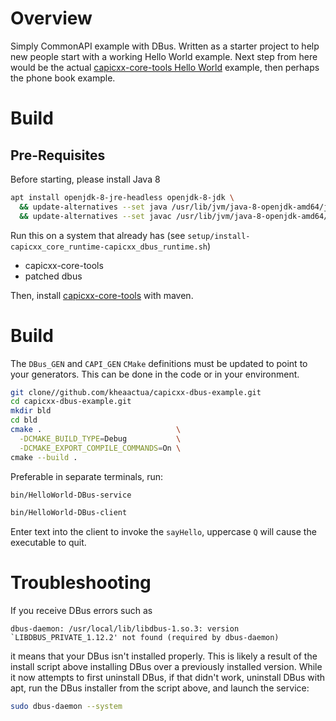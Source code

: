 # Overview

Simply CommonAPI example with DBus.  Written as a starter project to help new people start with a working Hello World example.  Next step from here would be the actual [capicxx-core-tools Hello World](https://github.com/GENIVI/capicxx-core-tools/tree/master/CommonAPI-Examples/E01HelloWorld) example, then perhaps the phone book example.

# Build

## Pre-Requisites

Before starting, please install Java 8
```sh
apt install openjdk-8-jre-headless openjdk-8-jdk \
  && update-alternatives --set java /usr/lib/jvm/java-8-openjdk-amd64/jre/bin/java \
  && update-alternatives --set javac /usr/lib/jvm/java-8-openjdk-amd64/bin/javac
```

Run this on a system that already has (see `setup/install-capicxx_core_runtime-capicxx_dbus_runtime.sh`)
- capicxx-core-tools
- patched dbus

Then, install [capicxx-core-tools](https://github.com/GENIVI/capicxx-core-tools) with maven.

# Build

The `DBus_GEN` and `CAPI_GEN` `CMake` definitions must be updated to point to
your generators.  This can be done in the code or in your environment.

```sh
git clone//github.com/kheaactua/capicxx-dbus-example.git 
cd capicxx-dbus-example.git
mkdir bld
cd bld
cmake .                              \
  -DCMAKE_BUILD_TYPE=Debug           \
  -DCMAKE_EXPORT_COMPILE_COMMANDS=On \
cmake --build .
```

Preferable in separate terminals, run:
```sh
bin/HelloWorld-DBus-service
```

```sh
bin/HelloWorld-DBus-client
```

Enter text into the client to invoke the `sayHello`, uppercase `Q` will cause
the executable to quit.

# Troubleshooting

If you receive DBus errors such as
```
dbus-daemon: /usr/local/lib/libdbus-1.so.3: version `LIBDBUS_PRIVATE_1.12.2' not found (required by dbus-daemon)
```
it means that your DBus isn't installed properly.  This is likely a result of
the install script above installing DBus over a previously installed version.
While it now attempts to first uninstall DBus, if that didn't work, uninstall
DBus with apt, run the DBus installer from the script above, and launch the
service:

```sh
sudo dbus-daemon --system
```

[modeline]: # ( vim: set fenc=utf-8 spell spl=en ts=2 sw=2 expandtab sts=0 ff=unix : )
